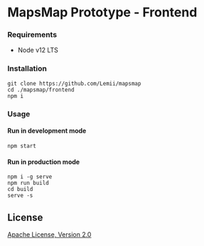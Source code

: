 # MapsMap Prototype - Frontend

### Requirements

- Node v12 LTS

### Installation

```
git clone https://github.com/Lemii/mapsmap
cd ./mapsmap/frontend
npm i
```

### Usage

#### Run in development mode

```
npm start
```

#### Run in production mode

```
npm i -g serve
npm run build
cd build
serve -s
```

## License

[Apache License, Version 2.0](../LICENSE)
